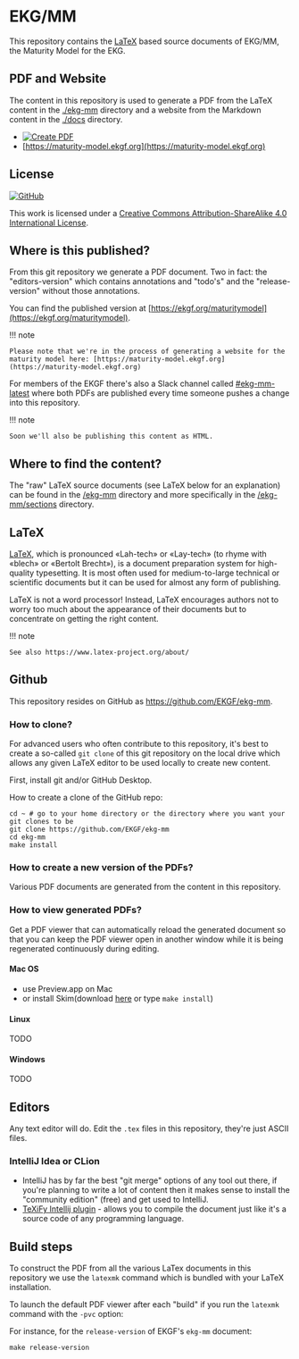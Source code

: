 # EKG/MM

This repository contains the [LaTeX](https://www.latex-project.org/about/)
based source documents of EKG/MM, the Maturity Model for the EKG.

## PDF and Website

The content in this repository is used to generate a PDF from the LaTeX content
in the [./ekg-mm](./ekg-mm) directory and a website from the Markdown content
in the [./docs](./docs) directory.

- [![Create PDF](https://github.com/EKGF/ekg-mm/actions/workflows/create-pdf.yml/badge.svg)](https://github.com/EKGF/ekg-mm/actions/workflows/create-pdf.yml)
- [https://maturity-model.ekgf.org](https://maturity-model.ekgf.org)

## License

[![GitHub](https://img.shields.io/github/license/EKGF/ekg-mm?style=for-the-badge)](http://creativecommons.org/licenses/by-sa/4.0/)

This work is licensed under a
[Creative Commons Attribution-ShareAlike 4.0 International License](http://creativecommons.org/licenses/by-sa/4.0/).

## Where is this published?

From this git repository we generate a PDF document.
Two in fact: the "editors-version" which contains annotations and "todo's" 
and the "release-version" without those annotations.

You can find the published version
at [https://ekgf.org/maturitymodel](https://ekgf.org/maturitymodel).

!!! note

    Please note that we're in the process of generating a website for the
    maturity model here: [https://maturity-model.ekgf.org](https://maturity-model.ekgf.org)

For members of the EKGF there's also a Slack channel called
[#ekg-mm-latest](https://ekgf.slack.com/archives/C01TEL6GWEN)
where both PDFs are published every time someone pushes
a change into this repository.

!!! note

    Soon we'll also be publishing this content as HTML.

## Where to find the content?

The "raw" LaTeX source documents (see LaTeX below for an explanation) can be
found in the [/ekg-mm](ekg-mm) directory and more specifically in the
[/ekg-mm/sections](ekg-mm/sections) directory.

## LaTeX

[LaTeX](https://www.latex-project.org/about/), which is pronounced «Lah-tech»
or «Lay-tech» (to rhyme with «blech» or «Bertolt Brecht»), is a document
preparation system for high-quality typesetting.
It is most often used for medium-to-large technical or scientific documents
but it can be used for almost any form of publishing.

LaTeX is not a word processor! Instead, LaTeX encourages authors not to worry
too much about the appearance of their documents but to concentrate on getting
the right content.

!!! note

    See also https://www.latex-project.org/about/

## Github

This repository resides on GitHub as https://github.com/EKGF/ekg-mm.

### How to clone?

For advanced users who often contribute to this repository, it's best to
create a so-called `git clone` of this git repository on the local drive which
allows any given LaTeX editor to be used locally to create new content.

First, install git and/or GitHub Desktop.

How to create a clone of the GitHub repo:

```shell
cd ~ # go to your home directory or the directory where you want your git clones to be
git clone https://github.com/EKGF/ekg-mm
cd ekg-mm
make install
```

### How to create a new version of the PDFs?

Various PDF documents are generated from the content in this repository.

### How to view generated PDFs?

Get a PDF viewer that can automatically reload the generated document
so that you can keep the PDF viewer open in another window while it
is being regenerated continuously during editing.

#### Mac OS

* use Preview.app on Mac
* or install Skim(download [here](https://skim-app.sourceforge.io/) or type `make install`)

#### Linux

TODO

#### Windows

TODO

## Editors

Any text editor will do. Edit the `.tex` files in this repository, they're just
ASCII files.

### IntelliJ Idea or CLion

* IntelliJ has by far the best "git merge" options of any tool out there,
  if you're planning to write a lot of content then it makes sense to
  install the "community edition" (free) and get used to IntelliJ.
* [TeXiFy Intellij plugin](https://github.com/Hannah-Sten/TeXiFy-IDEA) - allows
  you to compile the document just like it's a source code of any programming language.

## Build steps

To construct the PDF from all the various LaTex documents in this repository we use
the `latexmk` command which is bundled with your LaTeX installation.

To launch the default PDF viewer after each "build" if you run the `latexmk` command
with the `-pvc` option:

For instance, for the `release-version` of EKGF's `ekg-mm` document:

```shell
make release-version
```



